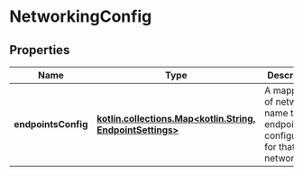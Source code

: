 
# NetworkingConfig

## Properties
Name | Type | Description | Notes
------------ | ------------- | ------------- | -------------
**endpointsConfig** | [**kotlin.collections.Map&lt;kotlin.String, EndpointSettings&gt;**](EndpointSettings.md) | A mapping of network name to endpoint configuration for that network.  |  [optional]



